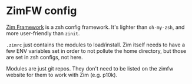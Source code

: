 # ZimFW config
[Zim Framework](https://zimfw.sh) is a zsh config
framework. It's lighter than `oh-my-zsh`, and
more user-friendly than `zinit`.

`.zimrc` just contains the modules to load/install.
Zim itself needs to have a few ENV variables set
in order to not pollute the home directory, but those
are set in zsh configs, not here.

Modules are just git repos. They don't need to be listed
on the zimfw website for them to work with Zim (e.g. p10k).

